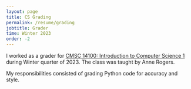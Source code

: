```yaml
---
layout: page
title: CS Grading
permalink: /resume/grading
jobtitle: Grader
time: Winter 2023
order: -2
---
```

I worked as a grader for <a href="https://cs.uchicago.edu/academics/undergraduate/new-introductory-computer-science-sequence/">CMSC 14100: Introduction to Computer Science 1</a> during Winter quarter of 2023. The class was taught by Anne Rogers.

My responsibilities consisted of grading Python code for accuracy and style.